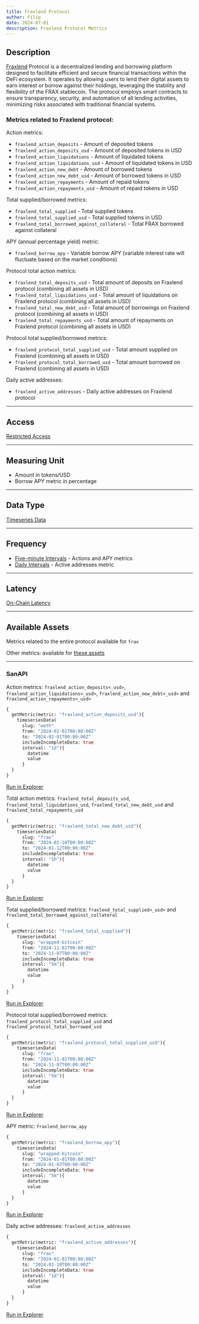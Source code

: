 ```yaml
---
title: Fraxlend Protocol
author: Filip
date: 2024-07-01
description: Fraxlend Protocol Metrics
---
```


## Description
[Fraxlend](https://app.frax.finance/fraxlend) Protocol is a decentralized lending and borrowing 
platform designed to facilitate efficient and secure financial transactions within the DeFi 
ecosystem. It operates by allowing users to lend their digital assets to earn interest or borrow 
against their holdings, leveraging the stability and flexibility of the FRAX stablecoin. The 
protocol employs smart contracts to ensure transparency, security, and automation of all lending 
activities, minimizing risks associated with traditional financial systems.

### Metrics related to Fraxlend protocol:

Action metrics:
* `fraxlend_action_deposits` - Amount of deposited tokens
* `fraxlend_action_deposits_usd` - Amount of deposited tokens in USD
* `fraxlend_action_liquidations` - Amount of liquidated tokens
* `fraxlend_action_liquidations_usd` - Amount of liquidated tokens in USD
* `fraxlend_action_new_debt` - Amount of borrowed tokens
* `fraxlend_action_new_debt_usd` - Amount of borrowed tokens in USD
* `fraxlend_action_repayments` - Amount of repaid tokens
* `fraxlend_action_repayments_usd` - Amount of repaid tokens in USD

Total supplied/borrowed metrics:
* `fraxlend_total_supplied` - Total supplied tokens
* `fraxlend_total_supplied_usd` - Total supplied tokens in USD
* `fraxlend_total_borrowed_against_collateral` - Total FRAX borrowed against collateral

APY (annual percentage yield) metric:
* `fraxlend_borrow_apy` - Variable borrow APY (variable interest rate will fluctuate based on the market conditions)

Protocol total action metrics:
* `fraxlend_total_deposits_usd` - Total amount of deposits on Fraxlend protocol (combining all assets in USD)
* `fraxlend_total_liquidations_usd` - Total amount of liquidations on Fraxlend protocol (combining all assets in USD)
* `fraxlend_total_new_debt_usd` - Total amount of borrowings on Fraxlend protocol (combining all assets in USD)
* `fraxlend_total_repayments_usd` - Total amount of repayments on Fraxlend protocol (combining all assets in USD)

Protocol total supplied/borrowed metrics:
* `fraxlend_protocol_total_supplied_usd` - Total amount supplied on Fraxlend (combining all assets in USD)
* `fraxlend_protocol_total_borrowed_usd` - Total amount borrowed on Fraxlend (combining all assets in USD)

Daily active addresses:
* `fraxlend_active_addresses` - Daily active addresses on Fraxlend protocol

---

## Access

[Restricted Access](/metrics/details/access#restricted-access)

---

## Measuring Unit

* Amount in tokens/USD
* Borrow APY metric in percentage

---

## Data Type

[Timeseries Data](/metrics/details/data-type#timeseries-data)

---

## Frequency

* [Five-minute Intervals](/metrics/details/frequency#five-minute-frequency) - Actions and APY metrics
* [Daily Intervals](/metrics/details/frequency#daily-frequency) - Active addresses metric

---

## Latency

[On-Chain Latency](/metrics/details/latency#on-chain-latency)

---

## Available Assets

Metrics related to the entire protocol available for `frax`

Other metrics: 
available for [these assets](<https://api.santiment.net/graphiql?query=%7B%0A%20%20getMetric(metric%3A%20%22fraxlend_action_deposits%22)%7B%0A%20%20%20%20metadata%7B%0A%20%20%20%20%20%20availableSlugs%0A%20%20%20%20%7D%0A%20%20%7D%0A%7D>)

---

### SanAPI

Action metrics: `fraxlend_action_deposits<_usd>`, `fraxlend_action_liquidations<_usd>`, 
`fraxlend_action_new_debt<_usd>` and `fraxlend_action_repayments<_usd>`

```graphql
{
  getMetric(metric: "fraxlend_action_deposits_usd"){
    timeseriesData(
      slug: "weth"
      from: "2024-01-01T00:00:00Z"
      to: "2024-02-01T00:00:00Z"
      includeIncompleteData: true
      interval: "1d"){
        datetime
        value
      }
  }
}
```
[Run in Explorer](<https://api.santiment.net/graphiql?query=%7B%0A%20%20getMetric(metric%3A%20%22fraxlend_action_deposits_usd%22)%7B%0A%20%20%20%20timeseriesData(%0A%20%20%20%20%20%20slug%3A%20%22weth%22%0A%20%20%20%20%20%20from%3A%20%222024-01-01T00%3A00%3A00Z%22%0A%20%20%20%20%20%20to%3A%20%222024-02-01T00%3A00%3A00Z%22%0A%20%20%20%20%20%20includeIncompleteData%3A%20true%0A%20%20%20%20%20%20interval%3A%20%221d%22)%7B%0A%20%20%20%20%20%20%20%20datetime%0A%20%20%20%20%20%20%20%20value%0A%20%20%20%20%20%20%7D%0A%20%20%7D%0A%7D>)

Total action metrics: `fraxlend_total_deposits_usd`, `fraxlend_total_liquidations_usd`, 
`fraxlend_total_new_debt_usd` and `fraxlend_total_repayments_usd`

```graphql
{
  getMetric(metric: "fraxlend_total_new_debt_usd"){
    timeseriesData(
      slug: "frax"
      from: "2024-01-10T00:00:00Z"
      to: "2024-01-12T00:00:00Z"
      includeIncompleteData: true
      interval: "1h"){
        datetime
        value
      }
  }
}
```
[Run in Explorer](<https://api.santiment.net/graphiql?query=%7B%0A%20%20getMetric(metric%3A%20%22fraxlend_total_new_debt_usd%22)%7B%0A%20%20%20%20timeseriesData(%0A%20%20%20%20%20%20slug%3A%20%22frax%22%0A%20%20%20%20%20%20from%3A%20%222024-01-10T00%3A00%3A00Z%22%0A%20%20%20%20%20%20to%3A%20%222024-01-12T00%3A00%3A00Z%22%0A%20%20%20%20%20%20includeIncompleteData%3A%20true%0A%20%20%20%20%20%20interval%3A%20%221h%22)%7B%0A%20%20%20%20%20%20%20%20datetime%0A%20%20%20%20%20%20%20%20value%0A%20%20%20%20%20%20%7D%0A%20%20%7D%0A%7D>)

Total supplied/borrowed metrics: `fraxlend_total_supplied<_usd>` and 
`fraxlend_total_borrowed_against_collateral`

```graphql
{
  getMetric(metric: "fraxlend_total_supplied"){
    timeseriesData(
      slug: "wrapped-bitcoin"
      from: "2024-11-01T00:00:00Z"
      to: "2024-11-07T00:00:00Z"
      includeIncompleteData: true
      interval: "5m"){
        datetime
        value
      }
  }
}
```
[Run in Explorer](<https://api.santiment.net/graphiql?query=%7B%0A%20%20getMetric(metric%3A%20%22fraxlend_total_supplied%22)%7B%0A%20%20%20%20timeseriesData(%0A%20%20%20%20%20%20slug%3A%20%22wrapped-bitcoin%22%0A%20%20%20%20%20%20from%3A%20%222024-11-01T00%3A00%3A00Z%22%0A%20%20%20%20%20%20to%3A%20%222024-11-07T00%3A00%3A00Z%22%0A%20%20%20%20%20%20includeIncompleteData%3A%20true%0A%20%20%20%20%20%20interval%3A%20%225m%22)%7B%0A%20%20%20%20%20%20%20%20datetime%0A%20%20%20%20%20%20%20%20value%0A%20%20%20%20%20%20%7D%0A%20%20%7D%0A%7D>)

Protocol total supplied/borrowed metrics: `fraxlend_protocol_total_supplied_usd` and 
`fraxlend_protocol_total_borrowed_usd`

```graphql
{
  getMetric(metric: "fraxlend_protocol_total_supplied_usd"){
    timeseriesData(
      slug: "frax"
      from: "2024-11-01T00:00:00Z"
      to: "2024-11-07T00:00:00Z"
      includeIncompleteData: true
      interval: "5m"){
        datetime
        value
      }
  }
}
```
[Run in Explorer](<https://api.santiment.net/graphiql?query=%7B%0A%20%20getMetric(metric%3A%20%22fraxlend_protocol_total_supplied_usd%22)%7B%0A%20%20%20%20timeseriesData(%0A%20%20%20%20%20%20slug%3A%20%22frax%22%0A%20%20%20%20%20%20from%3A%20%222024-11-01T00%3A00%3A00Z%22%0A%20%20%20%20%20%20to%3A%20%222024-11-07T00%3A00%3A00Z%22%0A%20%20%20%20%20%20includeIncompleteData%3A%20true%0A%20%20%20%20%20%20interval%3A%20%225m%22)%7B%0A%20%20%20%20%20%20%20%20datetime%0A%20%20%20%20%20%20%20%20value%0A%20%20%20%20%20%20%7D%0A%20%20%7D%0A%7D>)

APY metric: `fraxlend_borrow_apy`

```graphql
{
  getMetric(metric: "fraxlend_borrow_apy"){
    timeseriesData(
      slug: "wrapped-bitcoin"
      from: "2024-01-01T00:00:00Z"
      to: "2024-01-03T00:00:00Z"
      includeIncompleteData: true
      interval: "5m"){
        datetime
        value
      }
  }
}
```
[Run in Explorer](<https://api.santiment.net/graphiql?query=%7B%0A%20%20getMetric(metric%3A%20%22fraxlend_borrow_apy%22)%7B%0A%20%20%20%20timeseriesData(%0A%20%20%20%20%20%20slug%3A%20%22wrapped-bitcoin%22%0A%20%20%20%20%20%20from%3A%20%222024-01-01T00%3A00%3A00Z%22%0A%20%20%20%20%20%20to%3A%20%222024-01-03T00%3A00%3A00Z%22%0A%20%20%20%20%20%20includeIncompleteData%3A%20true%0A%20%20%20%20%20%20interval%3A%20%225m%22)%7B%0A%20%20%20%20%20%20%20%20datetime%0A%20%20%20%20%20%20%20%20value%0A%20%20%20%20%20%20%7D%0A%20%20%7D%0A%7D>)

Daily active addresses: `fraxlend_active_addresses`

```graphql
{
  getMetric(metric: "fraxlend_active_addresses"){
    timeseriesData(
      slug: "frax"
      from: "2024-01-01T00:00:00Z"
      to: "2024-01-10T00:00:00Z"
      includeIncompleteData: true
      interval: "1d"){
        datetime
        value
      }
  }
}
```
[Run in Explorer](<https://api.santiment.net/graphiql?query=%7B%0A%20%20getMetric(metric%3A%20%22fraxlend_active_addresses%22)%7B%0A%20%20%20%20timeseriesData(%0A%20%20%20%20%20%20slug%3A%20%22frax%22%0A%20%20%20%20%20%20from%3A%20%222024-01-01T00%3A00%3A00Z%22%0A%20%20%20%20%20%20to%3A%20%222024-01-10T00%3A00%3A00Z%22%0A%20%20%20%20%20%20includeIncompleteData%3A%20true%0A%20%20%20%20%20%20interval%3A%20%221d%22)%7B%0A%20%20%20%20%20%20%20%20datetime%0A%20%20%20%20%20%20%20%20value%0A%20%20%20%20%20%20%7D%0A%20%20%7D%0A%7D>)
